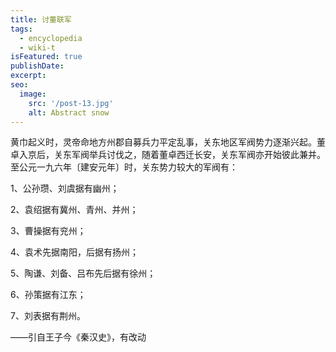 ```yaml
---
title: 讨董联军
tags:
  - encyclopedia
  - wiki-t
isFeatured: true
publishDate: 
excerpt: 
seo:
  image:
    src: '/post-13.jpg'
    alt: Abstract snow
---
```


黄巾起义时，灵帝命地方州郡自募兵力平定乱事，关东地区军阀势力逐渐兴起。董卓入京后，关东军阀举兵讨伐之，随着董卓西迁长安，关东军阀亦开始彼此兼并。至公元一九六年〔建安元年〕时，关东势力较大的军阀有：

1、公孙瓒、刘虞据有幽州；

2、袁绍据有冀州、青州、并州；

3、曹操据有兖州；

4、袁术先据南阳，后据有扬州；

5、陶谦、刘备、吕布先后据有徐州；

6、孙策据有江东；

7、刘表据有荆州。

——引自王子今《秦汉史》，有改动
